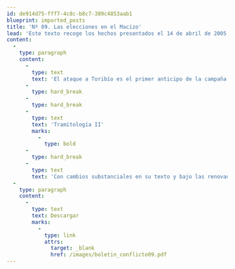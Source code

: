 ```yaml
---
id: de914d75-fff7-4c8c-b8c7-389c4853aab1
blueprint: imported_posts
title: 'Nº 09. Las elecciones en el Macizo'
lead: 'Este texto recoge los hechos presentados el 14 de abril de 2005 en Toribío, Cauca, en el que 150 hombres de la columna Jacobo Arenas y el Frente 6 de las FARC atacaron la zona durante diez horas, y dejaron como saldo la muerte de 3 policías y un niño de 10 años, así como varias viviendas destruidas. El análisis de estos hechos concluye que este ataque es el primer anticipo de la campaña sistemática que las FARC iniciarán para desprestigiar al Presidente Álvaro Uribe de cara a las elecciones. Sin embargo, el texto plantea que ni las FARC ni el Gobierno consiguieron lo que querían: las FARC no lograron desalojar a la Policía de una zona estratégica como es el norte del Macizo Colombiano. Pero el Estado tampoco ha logrado desarrollar un esquema de seguridad adecuado. Por eso el texto concluye que sin un eslabón entre la acción policial y la militar, y sin el apoyo de la población, la recuperación del territorio será pasajera.'
content:
  -
    type: paragraph
    content:
      -
        type: text
        text: 'El ataque a Toribío es el primer anticipo de la campaña sistemática que las FARC iniciarán para desprestigiar al Presidente de cara a las elecciones. Ninguno de los dos consiguió lo que quería: las FARC no lograron desalojar a la Policía de una zona estratégica. Pero el Estado tampoco ha logrado desarrollar un esquema de seguridad adecuado. '
      -
        type: hard_break
      -
        type: hard_break
      -
        type: text
        text: 'Tramitología II'
        marks:
          -
            type: bold
      -
        type: hard_break
      -
        type: text
        text: 'Con cambios substanciales en su texto y bajo las renovadas presiones de las autodefensas fue aprobado por las Comisiones Primera de Senado y Cámara el proyecto de Ley de Justicia y Paz. La inaplicabilidad del delito de sedición y los requisitos de elegibilidad para acogerse a los beneficios de la ley, entre otros, fueron los cambios más significativos. La falta de unidad de criterios entre el gobierno y su bancada pueden colocar en serio riesgo la aprobación definitiva del proyecto.'
  -
    type: paragraph
    content:
      -
        type: text
        text: Descargar
        marks:
          -
            type: link
            attrs:
              target: _blank
              href: /images/boletin_conflicto09.pdf
---
```

